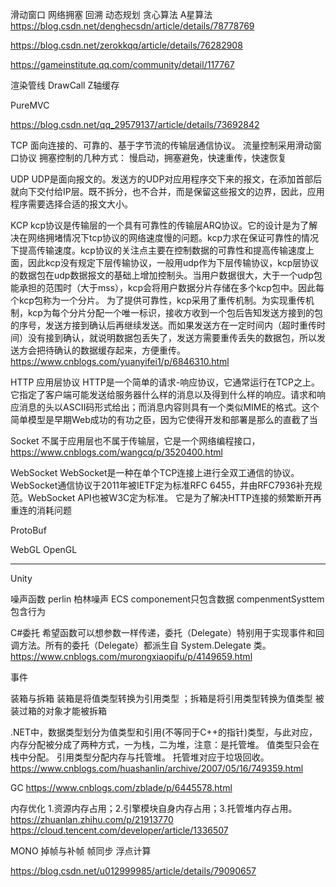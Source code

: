 滑动窗口
网络拥塞
回溯
动态规划
贪心算法
A星算法
https://blog.csdn.net/denghecsdn/article/details/78778769

https://blog.csdn.net/zerokkqq/article/details/76282908

https://gameinstitute.qq.com/community/detail/117767

渲染管线
DrawCall
Z轴缓存

PureMVC

https://blog.csdn.net/qq_29579137/article/details/73692842


TCP
面向连接的、可靠的、基于字节流的传输层通信协议。
流量控制采用滑动窗口协议
拥塞控制的几种方式：
慢启动，拥塞避免，快速重传，快速恢复

UDP
UDP是面向报文的。发送方的UDP对应用程序交下来的报文，在添加首部后就向下交付给IP层。既不拆分，也不合并，而是保留这些报文的边界，因此，应用程序需要选择合适的报文大小。

KCP
kcp协议是传输层的一个具有可靠性的传输层ARQ协议。它的设计是为了解决在网络拥堵情况下tcp协议的网络速度慢的问题。kcp力求在保证可靠性的情况下提高传输速度。kcp协议的关注点主要在控制数据的可靠性和提高传输速度上面，因此kcp没有规定下层传输协议，一般用udp作为下层传输协议，kcp层协议的数据包在udp数据报文的基础上增加控制头。当用户数据很大，大于一个udp包能承担的范围时（大于mss），kcp会将用户数据分片存储在多个kcp包中。因此每个kcp包称为一个分片。
为了提供可靠性，kcp采用了重传机制。为实现重传机制，kcp为每个分片分配一个唯一标识，接收方收到一个包后告知发送方接到的包的序号，发送方接到确认后再继续发送。而如果发送方在一定时间内（超时重传时间）没有接到确认，就说明数据包丢失了，发送方需要重传丢失的数据包，所以发送方会把待确认的数据缓存起来，方便重传。
https://www.cnblogs.com/yuanyifei1/p/6846310.html

HTTP
应用层协议
HTTP是一个简单的请求-响应协议，它通常运行在TCP之上。它指定了客户端可能发送给服务器什么样的消息以及得到什么样的响应。请求和响应消息的头以ASCII码形式给出；而消息内容则具有一个类似MIME的格式。这个简单模型是早期Web成功的有功之臣，因为它使得开发和部署是那么的直截了当

Socket
不属于应用层也不属于传输层，它是一个网络编程接口，
https://www.cnblogs.com/wangcq/p/3520400.html


WebSocket
WebSocket是一种在单个TCP连接上进行全双工通信的协议。WebSocket通信协议于2011年被IETF定为标准RFC 6455，并由RFC7936补充规范。WebSocket API也被W3C定为标准。
它是为了解决HTTP连接的频繁断开再重连的消耗问题

ProtoBuf

WebGL
OpenGL

----------
Unity

噪声函数
perlin
柏林噪声
ECS
componement只包含数据
compenmentSysttem包含行为


C#委托
希望函数可以想参数一样传递，委托（Delegate）特别用于实现事件和回调方法。所有的委托（Delegate）都派生自 System.Delegate 类。
https://www.cnblogs.com/murongxiaopifu/p/4149659.html

事件

装箱与拆箱
装箱是将值类型转换为引用类型 ；拆箱是将引用类型转换为值类型 
被装过箱的对象才能被拆箱

.NET中，数据类型划分为值类型和引用(不等同于C++的指针)类型，与此对应，内存分配被分成了两种方式，一为栈，二为堆，注意：是托管堆。
值类型只会在栈中分配。
引用类型分配内存与托管堆。
托管堆对应于垃圾回收。
https://www.cnblogs.com/huashanlin/archive/2007/05/16/749359.html


GC
https://www.cnblogs.com/zblade/p/6445578.html

内存优化
1.资源内存占用；2.引擎模块自身内存占用；3.托管堆内存占用。
https://zhuanlan.zhihu.com/p/21913770
https://cloud.tencent.com/developer/article/1336507

MONO
掉帧与补帧
帧同步
浮点计算

https://blog.csdn.net/u012999985/article/details/79090657